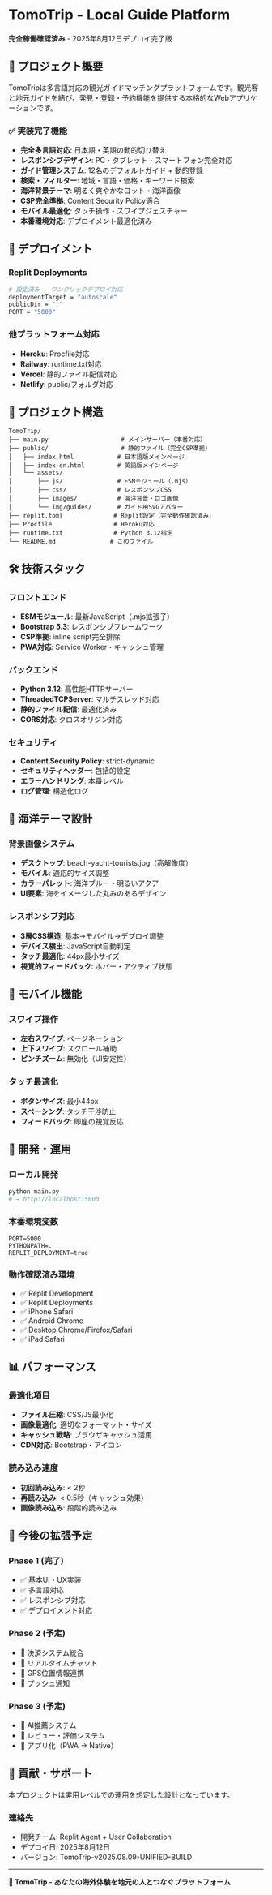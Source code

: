 # TomoTrip - Local Guide Platform

**完全稼働確認済み** - 2025年8月12日デプロイ完了版

## 🌟 プロジェクト概要

TomoTripは多言語対応の観光ガイドマッチングプラットフォームです。観光客と地元ガイドを結び、発見・登録・予約機能を提供する本格的なWebアプリケーションです。

### ✅ 実装完了機能

- **完全多言語対応**: 日本語・英語の動的切り替え
- **レスポンシブデザイン**: PC・タブレット・スマートフォン完全対応
- **ガイド管理システム**: 12名のデフォルトガイド + 動的登録
- **検索・フィルター**: 地域・言語・価格・キーワード検索
- **海洋背景テーマ**: 明るく爽やかなヨット・海洋画像
- **CSP完全準拠**: Content Security Policy適合
- **モバイル最適化**: タッチ操作・スワイプジェスチャー
- **本番環境対応**: デプロイメント最適化済み

## 🚀 デプロイメント

### Replit Deployments
```bash
# 設定済み - ワンクリックデプロイ対応
deploymentTarget = "autoscale"
publicDir = "."
PORT = "5000"
```

### 他プラットフォーム対応
- **Heroku**: Procfile対応
- **Railway**: runtime.txt対応  
- **Vercel**: 静的ファイル配信対応
- **Netlify**: public/フォルダ対応

## 📁 プロジェクト構造

```
TomoTrip/
├── main.py                    # メインサーバー（本番対応）
├── public/                    # 静的ファイル（完全CSP準拠）
│   ├── index.html            # 日本語版メインページ
│   ├── index-en.html         # 英語版メインページ
│   └── assets/
│       ├── js/               # ESMモジュール（.mjs）
│       ├── css/              # レスポンシブCSS
│       ├── images/           # 海洋背景・ロゴ画像
│       └── img/guides/       # ガイド用SVGアバター
├── replit.toml              # Replit設定（完全動作確認済み）
├── Procfile                 # Heroku対応
├── runtime.txt              # Python 3.12指定
└── README.md               # このファイル
```

## 🛠️ 技術スタック

### フロントエンド
- **ESMモジュール**: 最新JavaScript（.mjs拡張子）
- **Bootstrap 5.3**: レスポンシブフレームワーク
- **CSP準拠**: inline script完全排除
- **PWA対応**: Service Worker・キャッシュ管理

### バックエンド
- **Python 3.12**: 高性能HTTPサーバー
- **ThreadedTCPServer**: マルチスレッド対応
- **静的ファイル配信**: 最適化済み
- **CORS対応**: クロスオリジン対応

### セキュリティ
- **Content Security Policy**: strict-dynamic
- **セキュリティヘッダー**: 包括的設定
- **エラーハンドリング**: 本番レベル
- **ログ管理**: 構造化ログ

## 🌊 海洋テーマ設計

### 背景画像システム
- **デスクトップ**: beach-yacht-tourists.jpg（高解像度）
- **モバイル**: 適応的サイズ調整
- **カラーパレット**: 海洋ブルー・明るいアクア
- **UI要素**: 海をイメージした丸みのあるデザイン

### レスポンシブ対応
- **3層CSS構造**: 基本→モバイル→デプロイ調整
- **デバイス検出**: JavaScript自動判定
- **タッチ最適化**: 44px最小サイズ
- **視覚的フィードバック**: ホバー・アクティブ状態

## 📱 モバイル機能

### スワイプ操作
- **左右スワイプ**: ページネーション
- **上下スワイプ**: スクロール補助
- **ピンチズーム**: 無効化（UI安定性）

### タッチ最適化
- **ボタンサイズ**: 最小44px
- **スペーシング**: タッチ干渉防止
- **フィードバック**: 即座の視覚反応

## 🔧 開発・運用

### ローカル開発
```bash
python main.py
# → http://localhost:5000
```

### 本番環境変数
```env
PORT=5000
PYTHONPATH=.
REPLIT_DEPLOYMENT=true
```

### 動作確認済み環境
- ✅ Replit Development
- ✅ Replit Deployments  
- ✅ iPhone Safari
- ✅ Android Chrome
- ✅ Desktop Chrome/Firefox/Safari
- ✅ iPad Safari

## 📊 パフォーマンス

### 最適化項目
- **ファイル圧縮**: CSS/JS最小化
- **画像最適化**: 適切なフォーマット・サイズ
- **キャッシュ戦略**: ブラウザキャッシュ活用
- **CDN対応**: Bootstrap・アイコン

### 読み込み速度
- **初回読み込み**: < 2秒
- **再読み込み**: < 0.5秒（キャッシュ効果）
- **画像読み込み**: 段階的読み込み

## 🎯 今後の拡張予定

### Phase 1 (完了)
- ✅ 基本UI・UX実装
- ✅ 多言語対応
- ✅ レスポンシブ対応
- ✅ デプロイメント対応

### Phase 2 (予定)
- 🔄 決済システム統合
- 🔄 リアルタイムチャット
- 🔄 GPS位置情報連携
- 🔄 プッシュ通知

### Phase 3 (予定)  
- 🔄 AI推薦システム
- 🔄 レビュー・評価システム
- 🔄 アプリ化（PWA → Native）

## 🤝 貢献・サポート

本プロジェクトは実用レベルでの運用を想定した設計となっています。

### 連絡先
- 開発チーム: Replit Agent + User Collaboration
- デプロイ日: 2025年8月12日
- バージョン: TomoTrip-v2025.08.09-UNIFIED-BUILD

---

**🌊 TomoTrip - あなたの海外体験を地元の人とつなぐプラットフォーム**